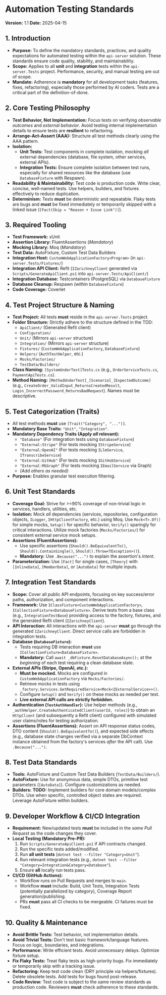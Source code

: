 # Automation Testing Standards

**Version:** 1.1
**Date:** 2025-04-15

## 1. Introduction

* **Purpose:** To define the mandatory standards, practices, and quality expectations for automated testing within the `api-server` solution. These standards ensure code quality, stability, and maintainability.
* **Scope:** Applies to all **unit** and **integration** tests within the `api-server.Tests` project. Performance, security, and manual testing are out of scope.
* **Mandate:** Adherence is **mandatory** for all development tasks (features, fixes, refactoring), especially those performed by AI coders. Tests are a critical part of the definition-of-done.

## 2. Core Testing Philosophy

* **Test Behavior, Not Implementation:** Focus tests on verifying *observable outcomes* and *external behavior*. Avoid testing internal implementation details to ensure tests are **resilient** to refactoring.
* **Arrange-Act-Assert (AAA):** Structure all test methods clearly using the AAA pattern.
* **Isolation:**
    * **Unit Tests:** Test components in complete isolation, mocking *all* external dependencies (database, file system, other services, external APIs).
    * **Integration Tests:** Ensure complete isolation between test runs, especially for shared resources like the database (use `DatabaseFixture` with Respawn).
* **Readability & Maintainability:** Test code is production code. Write clear, concise, well-named tests. Use helpers, builders, and fixtures effectively to reduce duplication.
* **Determinism:** Tests **must** be deterministic and repeatable. Flaky tests are bugs and **must** be fixed immediately or temporarily skipped with a linked issue (`[Fact(Skip = "Reason + Issue Link")]`).

## 3. Required Tooling

* **Test Framework:** xUnit
* **Assertion Library:** FluentAssertions (*Mandatory*)
* **Mocking Library:** Moq (*Mandatory*)
* **Test Data:** AutoFixture, Custom Test Data Builders
* **Integration Host:** `CustomWebApplicationFactory<Program>` (in `api-server.Tests/Fixtures/`)
* **Integration API Client:** Refit (`IZarichneyClient` generated via `Scripts/GenerateApiClient.ps1` into `api-server.Tests/ApiClient/`)
* **Integration Database:** Testcontainers (PostgreSQL) via `DatabaseFixture`
* **Database Cleanup:** Respawn (within `DatabaseFixture`)
* **Code Coverage:** Coverlet

## 4. Test Project Structure & Naming

* **Test Project:** All tests **must** reside in the `api-server.Tests` project.
* **Folder Structure:** Strictly adhere to the structure defined in the TDD:
    * `ApiClient/` (Generated Refit client)
    * `Configuration/`
    * `Unit/` (Mirrors `api-server` structure)
    * `Integration/` (Mirrors `api-server` structure)
    * `Fixtures/` (`CustomWebApplicationFactory`, `DatabaseFixture`)
    * `Helpers/` (`AuthTestHelper`, etc.)
    * `Mocks/Factories/`
    * `TestData/Builders/`
* **Class Naming:** `[SystemUnderTest]Tests.cs` (e.g., `OrderServiceTests.cs`, `PaymentApiTests.cs`).
* **Method Naming:** `[MethodUnderTest]_[Scenario]_[ExpectedOutcome]` (e.g., `CreateOrder_ValidInput_ReturnsCreatedResult`, `Login_IncorrectPassword_ReturnsBadRequest`). Names must be descriptive.

## 5. Test Categorization (Traits)

* All test methods **must** use `[Trait("Category", "...")]`.
* **Mandatory Base Traits:** `"Unit"`, `"Integration"`.
* **Mandatory Dependency Traits (Apply *all* relevant):**
    * `"Database"` (For integration tests using `DatabaseFixture`)
    * `"External:Stripe"` (For tests mocking `IStripeService`)
    * `"External:OpenAI"` (For tests mocking `ILlmService`, `ITranscribeService`)
    * `"External:GitHub"` (For tests mocking `IGitHubService`)
    * `"External:MSGraph"` (For tests mocking `IEmailService` via Graph)
    * *(Add others as needed)*
* **Purpose:** Enables granular test execution filtering.

## 6. Unit Test Standards

* **Coverage Goal:** Strive for >=90% coverage of non-trivial logic in services, handlers, utilities, etc.
* **Isolation:** Mock *all* dependencies (services, repositories, configuration objects, `ILogger`, `IHttpClientFactory`, etc.) using Moq. Use `Mock<T>.Of()` for simple mocks, `Setup()` for specific behavior, `Verify()` sparingly for critical interactions. Utilize mock factories (`Mocks/Factories/`) for consistent external service mock setups.
* **Assertions (FluentAssertions):**
    * Use specific assertions (`Should().BeEquivalentTo()`, `Should().ContainSingle()`, `Should().Throw<TException>()`).
    * **Mandatory:** Use `.Because("...")` to explain the assertion's *intent*.
* **Parameterization:** Use `[Fact]` for single cases, `[Theory]` with `[InlineData]`, `[MemberData]`, or `[AutoData]` for multiple inputs.

## 7. Integration Test Standards

* **Scope:** Cover all public API endpoints, focusing on key success/error paths, authorization, and component interactions.
* **Framework:** Use `IClassFixture<CustomWebApplicationFactory>`, `ICollectionFixture<DatabaseFixture>`. Derive tests from a base class (e.g., `IntegrationTestBase`) providing access to the factory, fixtures, and the generated Refit client (`IZarichneyClient`).
* **API Interaction:** All interactions with the `api-server` **must** go through the generated `IZarichneyClient`. Direct service calls are forbidden in integration tests.
* **Database (`DatabaseFixture`):**
    * Tests requiring DB interaction **must** use `ICollectionFixture<DatabaseFixture>`.
    * **Mandatory:** Call `await _dbFixture.ResetDatabaseAsync();` at the *beginning* of each test requiring a clean database state.
* **External APIs (Stripe, OpenAI, etc.):**
    * **Must be mocked.** Mocks are configured in `CustomWebApplicationFactory` via `Mocks/Factories/`.
    * Retrieve mocks in tests using `_factory.Services.GetRequiredService<Mock<IExternalService>>()`.
    * Configure `Setup()` and `Verify()` on these mocks as needed per test.
    * **Live external API calls are strictly forbidden.**
* **Authentication (`TestAuthHandler`):** Use helper methods (e.g., `_authHelper.CreateAuthenticatedClient(userId, roles)`) to obtain an `HttpClient` (and subsequently a Refit client) configured with simulated user claims/roles for testing authorization.
* **Assertions (FluentAssertions):** Assert on API response status codes, DTO content (`Should().BeEquivalentTo()`), and expected side effects (e.g., database state changes verified via a separate DbContext instance obtained from the factory's services *after* the API call). Use `.Because("...")`.

## 8. Test Data Standards

* **Tools:** AutoFixture and Custom Test Data Builders (`TestData/Builders/`).
* **AutoFixture:** Use for anonymous data, simple DTOs, primitive test parameters (`[AutoData]`). Configure customizations as needed.
* **Builders:** **TODO:** Implement builders for core domain models/complex DTOs. Use when specific, controlled object states are required. Leverage AutoFixture within builders.

## 9. Developer Workflow & CI/CD Integration

* **Requirement:** New/updated tests **must** be included in the *same Pull Request* as the code changes they cover.
* **Local Testing (Mandatory Pre-PR):**
    1.  Run `Scripts/GenerateApiClient.ps1` if API contracts changed.
    2.  Run the specific tests added/modified.
    3.  Run **all unit tests** (`dotnet test --filter "Category=Unit"`).
    4.  Run relevant integration tests (e.g., `dotnet test --filter "Category=Integration&Category=Database"`).
    5.  Ensure **all** locally run tests pass.
* **CI/CD (GitHub Actions):**
    * Workflow runs on Pull Requests and merges to `main`.
    * Workflow **must** include: Build, Unit Tests, Integration Tests (potentially parallelized by category), Coverage Report generation/publishing.
    * PRs **must** pass all CI checks to be mergeable. CI failures must be fixed.

## 10. Quality & Maintenance

* **Avoid Brittle Tests:** Test behavior, not implementation details.
* **Avoid Trivial Tests:** Don't test basic framework/language features. Focus on logic, boundaries, and integrations.
* **Performance:** Write efficient tests. Avoid unnecessary delays. Optimize fixture setup.
* **Fix Flaky Tests:** Treat flaky tests as high-priority bugs. Fix immediately or temporarily skip with a tracking issue.
* **Refactoring:** Keep test code clean (DRY principle via helpers/fixtures). Delete obsolete tests. Add tests for bugs found post-release.
* **Code Review:** Test code is subject to the same review standards as production code. Reviewers **must** check adherence to these standards.
